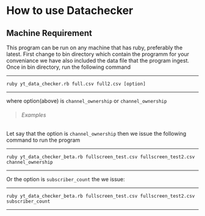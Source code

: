 How to use Datachecker
=======================




Machine Requirement
-------------------

This program can be run on any machine that has ruby, preferably the latest. First change to bin directory which contain the programm for your conveniance
we have also included the data file that the program ingest. Once in bin directory, run the following command
 
-----------------------------------------------------------------------------------------------------------------------------------------------------------------------------------------
    ruby yt_data_checker.rb full.csv full2.csv [option]  
------------------------------------------------------------------------------------------------------------------------------------------------------------------------------------------------

where option(above) is `channel_ownership` or `channel_ownership`

> ###### Examples
  Let say that the option is `channel_ownership` then we issue the following command to run the program
>
----------------------------------------------------------------------------------------------------------------------------------------------------------------------------------------------
    ruby yt_data_checker_beta.rb fullscreen_test.csv fullscreen_test2.csv channel_ownership
------------------------------------------------------------------------------------------------------------------------------------------------------------------------------------------------------
>
Or the option is `subscriber_count` the we issue:
>
----------------------------------------------------------------------------------------------------------------------------------------------------------------------------------------------------
    ruby yt_data_checker_beta.rb fullscreen_test.csv fullscreen_test2.csv subscriber_count
-------------------------------------------------------------------------------------------------------------------------------------------------------------------------------------------------------